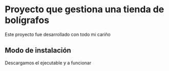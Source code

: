 ﻿# Proyecto que gestiona una tienda de bolígrafos
Este proyecto fue desarrollado con todo mi cariño

## Modo de instalación
Descargamos el ejecutable y a funcionar

